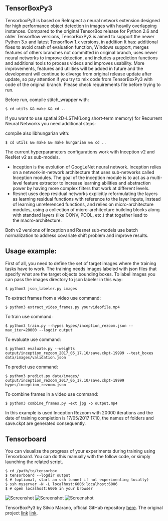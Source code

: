 ## TensorBoxPy3

TensorboxPy3 is based on ReInspect a neural network extension designed for high performance object detection in images with heavily overlapping instances. Compared to the original TensorBox release for Python 2.6 and older Tensorflow versions, TensorBoxPy3 is aimed to support the newer Python 3.x and latest Tensorflow 1.x versions, in addition It has: additional fixes to avoid crash of evaluation function, Windows support, merges features of others branches not committed in original branch, uses newer neural networks to improve detection, and includes a prediction functions and additional tools to process videos and improves usability.
More improvements, features and utilities will be added in future and the development will continue to diverge from original release update after update, so pay attention if you try to mix code from TensorBoxPy3 with code of the original branch.
Please check requirements file before trying to run.

Before run, compile stitch_wrapper with:

    $ cd utils && make && cd ..

If you want to use spatial 2D-LSTM(Long short-term memory) for Recurrent Neural Networks you need additional steps:

compile also libhungarian with:

    $ cd utils && make && make hungarian && cd ..

The current hyperparameters configurations work with Inception v2 and ResNet v2 as sub-models.
- Inception is the evolution of GoogLeNet neural network. Inception relies on a network-in-network architecture that uses sub-networks called Inception modules. The goal of the inception module is to act as a multi-level feature extractor to increase learning abilities and abstraction power by having more complex filters that work at different levels.
- Resnet uses deep residual networks explicitly reformulating the layers as learning residual functions with reference to the layer inputs, instead of learning unreferenced functions, and relies on micro-architecture modules, using a collection of micro-architecture building blocks along with standard layers (like CONV, POOL, etc.) that together lead to the macro-architecture.

Both v2 versions of Inception and Resnet sub-models use batch normalization to address covariate shift problem and improve results.


## Usage example:

First of all, you need to define the set of target images where the training tasks have to work. The training needs images labeled with json files that specify what are the target objects bounding boxes. To label images you can pass the images directory to json labeler in this way:

    $ python3 json_labeler.py images

To extract frames from a video use command:

    $ python3 extract_video_frames.py yourvideofile.mp4

To train use command:

    $ python3 train.py --hypes hypes/inception_rezoom.json --max_iter=20000 --logdir output

To evaluate use command:

    $ python3 evaluate.py --weights output/inception_rezoom_2017_05_17.10/save.ckpt-19999 --test_boxes data/images/validation.json

To predict use command:

    $ python3 predict.py data/images/ output/inception_rezoom_2017_05_17.10/save.ckpt-19999  hypes/inception_rezoom.json   

To combine frames in a video use command:

    $ python3 combine_frames.py -ext jpg -o output.mp4


In this example is used Inception Rezoom with 20000 iterations and the date of training completion is 17/05/2017 17.10, the names of folders and save.ckpt are generated consequently.

## Tensorboard

You can visualize the progress of your experiments during training using Tensorboard. You can do this manually with the follow code, or simply launching the related script.

    $ cd /path/to/tensorbox
    $ tensorboard --logdir output
    $ # (optional, start an ssh tunnel if not experimenting locally)
    $ ssh myserver -N -L localhost:6006:localhost:6006
    $ # open localhost:6006 in your browser

![Screenshot](https://s26.postimg.org/i4ywocgy1/graph2.png)
![Screenshot](https://s26.postimg.org/44wuw7f7t/histogram.png)
![Screenshot](https://s26.postimg.org/jhglq8edl/charts.png)

TensorBoxPy3 by Silvio Marano, official GitHub repository [here](https://github.com/SMH17/TensorBoxPy3).
The original project [link](https://github.com/Russell91/ReInspect) [link](https://github.com/Russell91/TensorBox/).
